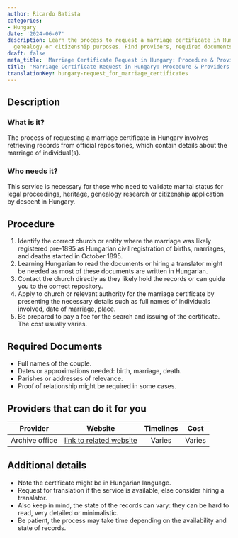 ```yaml
---
author: Ricardo Batista
categories:
- Hungary
date: '2024-06-07'
description: Learn the process to request a marriage certificate in Hungary for legal,
  genealogy or citizenship purposes. Find providers, required documents & more.
draft: false
meta_title: 'Marriage Certificate Request in Hungary: Procedure & Providers'
title: 'Marriage Certificate Request in Hungary: Procedure & Providers'
translationKey: hungary-request_for_marriage_certificates
---
```



## Description
### What is it?
The process of requesting a marriage certificate in Hungary involves retrieving records from official repositories, which contain details about the marriage of individual(s).

### Who needs it?
This service is necessary for those who need to validate marital status for legal proceedings, heritage, genealogy research or citizenship application by descent in Hungary.

## Procedure

1. Identify the correct church or entity where the marriage was likely registered pre-1895 as Hungarian civil registration of births, marriages, and deaths started in October 1895.
2. Learning Hungarian to read the documents or hiring a translator might be needed as most of these documents are written in Hungarian.
3. Contact the church directly as they likely hold the records or can guide you to the correct repository.
4. Apply to church or relevant authority for the marriage certificate by presenting the necessary details such as full names of individuals involved, date of marriage, place.
5. Be prepared to pay a fee for the search and issuing of the certificate. The cost usually varies.

## Required Documents
- Full names of the couple.
- Dates or approximations needed: birth, marriage, death.
- Parishes or addresses of relevance.
- Proof of relationship might be required in some cases.

## Providers that can do it for you

| Provider        |     Website     |     Timelines    |       Cost      |
| --------------- | --------------- |  :-------------: | :-------------: |
| Archive office      |  [link to related website](http://)       |      Varies      |        Varies       |

## Additional details
- Note the certificate might be in Hungarian language.
- Request for translation if the service is available, else consider hiring a translator. 
- Also keep in mind, the state of the records can vary: they can be hard to read, very detailed or minimalistic.
- Be patient, the process may take time depending on the availability and state of records.